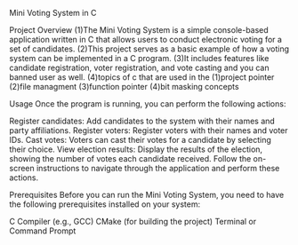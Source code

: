 Mini Voting System in C

Project Overview
(1)The Mini Voting System is a simple console-based application written in C that allows users to conduct electronic voting for a set of candidates. 
(2)This project serves as a basic example of how a voting system can be implemented in a C program.
(3)It includes features like candidate registration, voter registration, and vote casting and you can banned user as well.
(4)topics of c that are used in the 
  (1)project pointer
  (2)file managment
  (3)function pointer
  (4)bit masking concepts


Usage
Once the program is running, you can perform the following actions:

Register candidates: Add candidates to the system with their names and party affiliations.
Register voters: Register voters with their names and voter IDs.
Cast votes: Voters can cast their votes for a candidate by selecting their choice.
View election results: Display the results of the election, showing the number of votes each candidate received.
Follow the on-screen instructions to navigate through the application and perform these actions.


Prerequisites
Before you can run the Mini Voting System, you need to have the following prerequisites installed on your system:

C Compiler (e.g., GCC)
CMake (for building the project)
Terminal or Command Prompt
